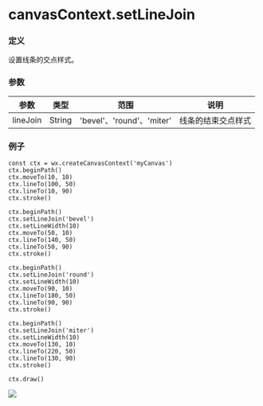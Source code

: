 <!-- https://mp.weixin.qq.com/debug/wxadoc/dev/api/canvas/set-line-join.html -->

canvasContext.setLineJoin
=========================

### 定义

设置线条的交点样式。

### 参数

  参数       |  类型     |  范围                      |  说明        
-------------|-----------|----------------------------|--------------
  lineJoin   |  String   |  'bevel'、'round'、'miter' |线条的结束交点样式

### 例子

    const ctx = wx.createCanvasContext('myCanvas')
    ctx.beginPath()
    ctx.moveTo(10, 10)
    ctx.lineTo(100, 50)
    ctx.lineTo(10, 90)
    ctx.stroke()
    
    ctx.beginPath()
    ctx.setLineJoin('bevel')
    ctx.setLineWidth(10)
    ctx.moveTo(50, 10)
    ctx.lineTo(140, 50)
    ctx.lineTo(50, 90)
    ctx.stroke()
    
    ctx.beginPath()
    ctx.setLineJoin('round')
    ctx.setLineWidth(10)
    ctx.moveTo(90, 10)
    ctx.lineTo(180, 50)
    ctx.lineTo(90, 90)
    ctx.stroke()
    
    ctx.beginPath()
    ctx.setLineJoin('miter')
    ctx.setLineWidth(10)
    ctx.moveTo(130, 10)
    ctx.lineTo(220, 50)
    ctx.lineTo(130, 90)
    ctx.stroke()
    
    ctx.draw()
    

![](https://mp.weixin.qq.com/debug/wxadoc/dev/image/canvas/line-join.png?t=201828)
